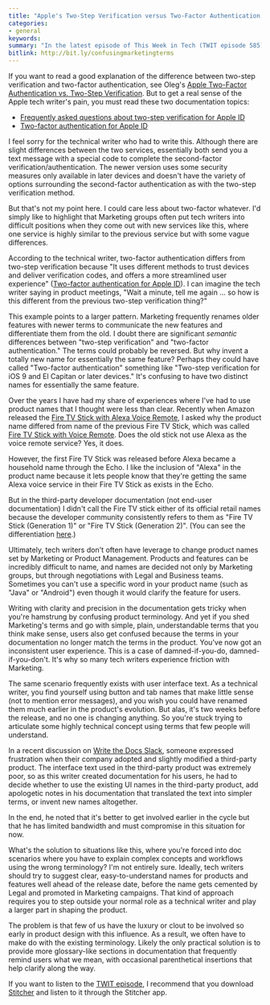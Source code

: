 ```yaml
---
title: "Apple's Two-Step Verification versus Two-Factor Authentication, or, When Marketing's lingo makes it impossible to communicate with plain speech"
categories:
- general
keywords: 
summary: "In the latest episode of This Week in Tech (TWIT episode 585), the hosts talk about how confusing Apple's two-factor authentication is compared to Apple's two-step verification. The hosts, who are all tech gurus, had trouble sorting out the difference, and their experience with the service was even more problematic. This naming fail points to a core challenge in tech comm in which Marketing's choice of terms makes it difficult for tech writers to communicate plainly."
bitlink: http://bit.ly/confusingmarketingterms
---
```


If you want to read a good explanation of the difference between two-step verification and two-factor authentication, see Oleg's [Apple Two-Factor Authentication vs. Two-Step Verification](http://blog.elcomsoft.com/2016/04/apple-two-factor-authentication-vs-two-step-verification/). But to get a real sense of the Apple tech writer's pain, you must read these two documentation topics: 

* [Frequently asked questions about two-step verification for Apple ID](https://support.apple.com/en-us/HT204152)
* [Two-factor authentication for Apple ID](https://support.apple.com/en-us/HT204915)

I feel sorry for the technical writer who had to write this. Although there are slight differences between the two services, essentially both send you a text message with a special code to complete the second-factor verification/authentication. The newer version uses some security measures only available in later devices and doesn't have the variety of options surrounding the second-factor authentication as with the two-step verification method.

But that's not my point here. I could care less about two-factor whatever. I'd simply like to highlight that Marketing groups often put tech writers into difficult positions when they come out with new services like this, where one service is highly similar to the previous service but with some vague differences. 

According to the technical writer, two-factor authentication differs from two-step verification because "It uses different methods to trust devices and deliver verification codes, and offers a more streamlined user experience" ([Two-factor authentication for Apple ID](https://support.apple.com/en-us/HT204915)). I can imagine the tech writer saying in product meetings, "Wait a minute, tell me again ... so how is this different from the previous two-step verification thing?"

This example points to a larger pattern. Marketing frequently renames older features with newer terms to communicate the new features and differentiate them from the old. I doubt there are significant *semantic* differences between "two-step verification" and "two-factor authentication." The terms could probably be reversed. But why invent a totally new name for essentially the same feature? Perhaps they could have called "Two-factor authentication" something like "Two-step verification for iOS 9 and El Capitan or later devices." It's confusing to have two distinct names for essentially the same feature.

Over the years I have had my share of experiences where I've had to use product names that I thought were less than clear. Recently when Amazon released the [Fire TV Stick with Alexa Voice Remote](https://www.amazon.com/dp/B00ZV9RDKK/ref=ods_dp_mamv_tkprstrp), I asked why the product name differed from name of the previous Fire TV Stick, which was called [Fire TV Stick with Voice Remote](https://www.amazon.com/Amazon-Fire-TV-Stick-with-Voice-Remote-Streaming-Media-Player/dp/B00ZVJAF9G). Does the old stick not use Alexa as the voice remote service? Yes, it does. 
 
However, the first Fire TV Stick was released before Alexa became a household name through the Echo. I like the inclusion of "Alexa" in the product name because it lets people know that they're getting the same Alexa voice service in their Fire TV Stick as exists in the Echo. 

But in the third-party developer documentation (not end-user documentation) I didn't call the Fire TV stick either of its official retail names because the developer community consistently refers to them as "Fire TV Stick (Generation 1)" or "Fire TV Stick (Generation 2)". (You can see the differentiation [here](https://developer.amazon.com/public/solutions/devices/fire-tv/docs/device-and-platform-specifications).)

Ultimately, tech writers don't often have leverage to change product names set by Marketing or Product Management. Products and features can be incredibly difficult to name, and names are decided not only by Marketing groups, but through negotiations with Legal and Business teams. Sometimes you can't use a specific word in your product name (such as "Java" or "Android") even though it would clarify the feature for users. 

Writing with clarity and precision in the documentation gets tricky when you're hamstrung by confusing product terminology. And yet if you shed Marketing's terms and go with simple, plain, understandable terms that you think make sense, users also get confused because the terms in your documentation no longer match the terms in the product. You've now got an inconsistent user experience. This is a case of damned-if-you-do, damned-if-you-don't. It's why so many tech writers experience friction with Marketing. 

The same scenario frequently exists with user interface text. As a technical writer, you find yourself using button and tab names that make little sense (not to mention error messages), and you wish you could have renamed them much earlier in the product's evolution. But alas, it's two weeks before the release, and no one is changing anything. So you're stuck trying to articulate some highly technical concept using terms that few people will understand.

In a recent discussion on [Write the Docs Slack](http://slack.writethedocs.org/), someone expressed frustration when their company adopted and slightly modified a third-party product. The interface text used in the third-party product was extremely poor, so as this writer created documentation for his users, he had to decide whether to use the existing UI names in the third-party product, add apologetic notes in his documentation that translated the text into simpler terms, or invent new names altogether. 

In the end, he noted that it's better to get involved earlier in the cycle but that he has limited bandwidth and must compromise in this situation for now.

What's the solution to situations like this, where you're forced into doc scenarios where you have to explain complex concepts and workflows using the wrong terminology? I'm not entirely sure. Ideally, tech writers should try to suggest clear, easy-to-understand names for products and features well ahead of the release date, before the name gets cemented by Legal and promoted in Marketing campaigns. That kind of approach requires you to step outside your normal role as a technical writer and play a larger part in shaping the product.

The problem is that few of us have the luxury or clout to be involved so early in product design with this influence. As a result, we often have to make do with the existing terminology. Likely the only practical solution is to provide more glossary-like sections in documentation that frequently remind users what we mean, with occasional parenthetical insertions that help clarify along the way.

If you want to listen to the [TWIT episode](https://twit.tv/shows/this-week-in-tech/episodes/585?autostart=false), I recommend that you download [Stitcher](http://www.stitcher.com/) and listen to it through the Stitcher app. 
